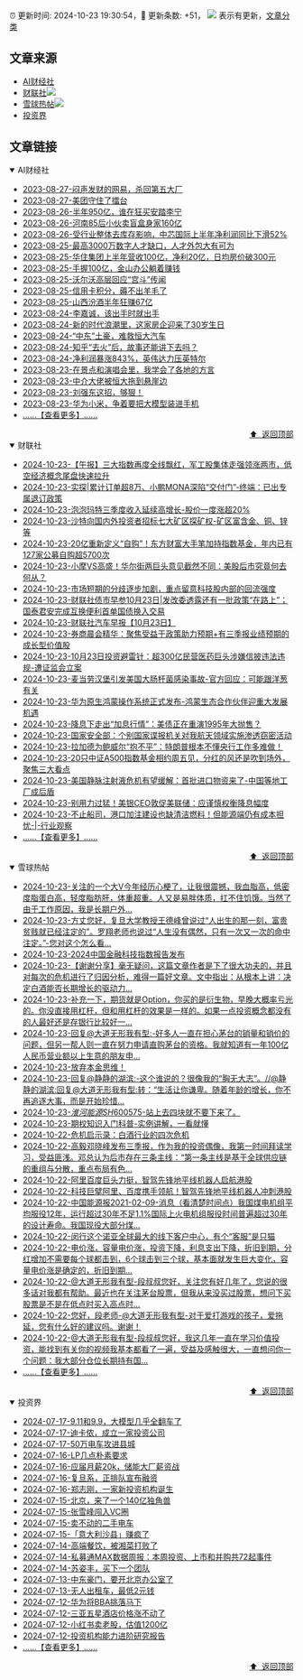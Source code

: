 ##

:alarm_clock: 更新时间: 2024-10-23 19:30:54，:rocket: 更新条数: +51， ![](/assets/dot.png) 表示有更新，[文章分类](/TAGS.md)

## 文章来源

- [AI财经社](#ai财经社)  
- [财联社](#财联社)![](/assets/dot.png)   
- [雪球热帖](#雪球热帖)![](/assets/dot.png)   
- [投资界](#投资界)  

## 文章链接

<details open>
<summary id="ai财经社">
 AI财经社
</summary>


- [2023-08-27-闷声发财的网易，杀回第五大厂](https://www.aicaijing.com.cn/article/18610)  
- [2023-08-27-美团守住了擂台](https://www.aicaijing.com.cn/article/18611)  
- [2023-08-26-半年950亿，谁在狂买安踏李宁](https://www.aicaijing.com.cn/article/18607)  
- [2023-08-26-河南85后小伙卖盲盒身家160亿](https://www.aicaijing.com.cn/article/18608)  
- [2023-08-26-受行业整体去库存影响，中芯国际上半年净利润同比下滑52%](https://www.aicaijing.com.cn/article/18609)  
- [2023-08-25-最高3000万数字人才缺口，人才外包大有可为](https://www.aicaijing.com.cn/article/18601)  
- [2023-08-25-华住集团上半年营收100亿，净利20亿，日均房价破300元](https://www.aicaijing.com.cn/article/18602)  
- [2023-08-25-手握100亿，金山办公躺着赚钱](https://www.aicaijing.com.cn/article/18603)  
- [2023-08-25-沃尔沃高层回应“宫斗”传闻](https://www.aicaijing.com.cn/article/18604)  
- [2023-08-25-信用卡积分，薅不出羊毛了](https://www.aicaijing.com.cn/article/18605)  
- [2023-08-25-山西汾酒半年狂赚67亿](https://www.aicaijing.com.cn/article/18606)  
- [2023-08-24-李嘉诚，该出手时就出手](https://www.aicaijing.com.cn/article/18596)  
- [2023-08-24-新的时代浪潮里，这家房企迎来了30岁生日](https://www.aicaijing.com.cn/article/18597)  
- [2023-08-24-“中东”土豪，难救恒大汽车](https://www.aicaijing.com.cn/article/18598)  
- [2023-08-24-知乎“去火”后，故事还能讲下去吗？](https://www.aicaijing.com.cn/article/18599)  
- [2023-08-24-净利润暴涨843%，英伟达力压英特尔](https://www.aicaijing.com.cn/article/18600)  
- [2023-08-23-在景点和演唱会里，我学会了各地的方言](https://www.aicaijing.com.cn/article/18591)  
- [2023-08-23-中介大佬被恒大拖到悬崖边](https://www.aicaijing.com.cn/article/18592)  
- [2023-08-23-刘强东这招，够狠！](https://www.aicaijing.com.cn/article/18593)  
- [2023-08-23-华为小米，争着要把大模型装进手机](https://www.aicaijing.com.cn/article/18594)  
- [......【查看更多】......](/details/AI财经社.md)

<div align="right"><a href="#文章来源">⬆ &nbsp;返回顶部</a></div>
</details>

<details open>
<summary id="财联社">
 财联社
</summary>


- [2024-10-23-【午报】三大指数再度全线飘红，军工股集体走强领涨两市，低空经济概念尾盘快速拉升](https://www.cls.cn/detail/1834404)  
- [2024-10-23-实探|累计订单超8万、小鹏MONA深陷“交付门”-终端：已出专属退订政策](https://www.cls.cn/detail/1834377)  
- [2024-10-23-泡泡玛特三季度收入延续高增长-股价一度涨超20%](https://www.cls.cn/detail/1834296)  
- [2024-10-23-沙特向国内外投资者招标七大矿区探矿权-矿区富含金、铜、锌等](https://www.cls.cn/detail/1834164)  
- [2024-10-23-20亿重新定义“自购”！东方财富大手笔加持指数基金，年内已有127家公募自购超5700次](https://www.cls.cn/detail/1834275)  
- [2024-10-23-小摩VS高盛！华尔街两巨头意见截然不同：美股后市究竟何去何从？](https://www.cls.cn/detail/1834225)  
- [2024-10-23-市场短期的分歧逐步加剧，重点留意科技股内部的回流强度](https://www.cls.cn/detail/1834173)  
- [2024-10-23-财联社债市早参10月23日|发改委透露还有一批政策“在路上”；国泰君安完成互换便利首单国债换入交易](https://www.cls.cn/detail/1834127)  
- [2024-10-23-财联社汽车早报【10月23日】](https://www.cls.cn/detail/1834133)  
- [2024-10-23-券商晨会精华：聚焦受益于政策助力预期+有三季报业绩预期的成长型价值股](https://www.cls.cn/detail/1834119)  
- [2024-10-23-10月23日投资避雷针：超300亿民营医药巨头涉嫌信披违法违规-遭证监会立案](https://www.cls.cn/detail/1834116)  
- [2024-10-23-麦当劳汉堡引发美国大肠杆菌感染事故-官方回应：可能跟洋葱有关](https://www.cls.cn/detail/1834103)  
- [2024-10-23-华为原生鸿蒙操作系统正式发布-鸿蒙生态合作伙伴迎重大发展机遇](https://www.cls.cn/detail/1834074)  
- [2024-10-23-降息下走出“加息行情”：美债正在重演1995年大抛售？](https://www.cls.cn/detail/1834155)  
- [2024-10-23-国家安全部：个别国家谍报机关对我航天领域实施渗透窃密活动](https://www.cls.cn/detail/1834156)  
- [2024-10-23-拉加德为鲍威尔“抱不平”：特朗普根本不懂央行工作多难做！](https://www.cls.cn/detail/1834239)  
- [2024-10-23-20只中证A500指数基金相约周五见，分红的风还是吹到场外，聚焦三大看点](https://www.cls.cn/detail/1834294)  
- [2024-10-23-美国静脉注射液危机有望缓解：首批进口物资来了-中国等地工厂成后盾](https://www.cls.cn/detail/1834320)  
- [2024-10-23-别用力过猛！美银CEO敦促美联储：应谨慎权衡降息幅度](https://www.cls.cn/detail/1834245)  
- [2024-10-23-不止船司，港口加注建设也缺清洁燃料！但能源端仍有成本担忧-|-行业观察](https://www.cls.cn/detail/1834412)  
- [......【查看更多】......](/details/财联社.md)

<div align="right"><a href="#文章来源">⬆ &nbsp;返回顶部</a></div>
</details>

<details open>
<summary id="雪球热帖">
 雪球热帖
</summary>


- [2024-10-23-关注的一个大V今年经历心梗了，让我很震撼，我血脂高，低密度脂蛋白高，轻度脂肪肝，体重超重。人又是易胖体质，扛不住饥饿。当然了由于工作原因，我是长期户外...](https://xueqiu.com/6451611049/309242322)  
- [2024-10-23-方丈您好，复旦大学教授王德峰曾说过“人出生的那一刻，富贵贫贱就已经注定的”。罗翔老师也说过“人生没有偶然，只有一次又一次的命中注定。”-您对这个怎么看...](https://xueqiu.com/3988387656/309131974)  
- [2024-10-23-2024中国金融科技指数报告发布](https://xueqiu.com/1396575461/309232642)  
- [2024-10-23-【谢谢分享】毫无疑问，这篇文章作者是下了很大功夫的，并且对每次的危机进行了归因分析，难得一篇好文章。文中指出：从根本上讲：决定白酒能否长期增长的驱动力...](https://xueqiu.com/3491303582/309183680)  
- [2024-10-23-补充一下，期货就是Option，你买的是衍生物，早晚大概率亏光的。你没直接用杠杆，但和用杠杆的效果是一样的。如果一点投资概念都没有的人最好还是存银行比较好一...](https://xueqiu.com/1247347556/309131521)  
- [2024-10-23-回复@大道无形我有型:-好多人一直在担心茅台的销量和销价的问题，但另一帮人则一直在努力申请直购茅台的资格。我就知道有一年100亿人民币营业额以上生意的朋友申...](https://xueqiu.com/1247347556/309137366)  
- [2024-10-23-放弃本金思维！](https://xueqiu.com/6348281330/309135605)  
- [2024-10-23-回复@静静的湖滨:-这个谁说的？很像我的“胸无大志”。//@静静的湖滨:回复@大道无形我有型:转：“生活让你谦卑。随着年龄的增长，你不再追逐大事，而是开始珍惜...](https://xueqiu.com/1247347556/309193141)  
- [2024-10-23-$淮河能源SH600575$-站上去四块就不要下来了。](https://xueqiu.com/8047594366/309167906)  
- [2024-10-23-期权知识入门科普-实例讲解，一看就懂](https://xueqiu.com/6490468241/309166658)  
- [2024-10-22-危机启示录：白酒行业的四次危机](https://xueqiu.com/1447889323/309097900)  
- [2024-10-22-高毅邓晓峰发布三季报，作为我的投资偶像，我第一时间拜读学习，受益匪浅。邓总认为后市存在三条主线：“第一条主线是基于全球供应链的重组与分散，重点布局有色...](https://xueqiu.com/2864315423/308998022)  
- [2024-10-22-阿里百度巨头力挺，智驾先锋地平线机器人启航港股](https://xueqiu.com/9199209149/309060765)  
- [2024-10-22-科技巨擘阿里、百度携手领航！智驾先锋地平线机器人冲刺港股](https://xueqiu.com/2303329451/309054975)  
- [2024-10-22-中国能源报2021-02-09-消息（看清楚时间点）我国煤电机组平均服役12年，运行超过30年不足1.1%国际上火电机组服役时间普遍超过30年的设计寿命。我国现役大部分煤...](https://xueqiu.com/8790885129/308991021)  
- [2024-10-22-闵行这个诺亚全球最大的线下客户中心，有个“客服”是只猫](https://xueqiu.com/7561611459/309012261)  
- [2024-10-22-电价涨，容量电价涨，投资下降，利息支出下降，折旧到期，分红增加不需要每个球都击到，6个球击到三个球，基本面就发生巨大变化，容量电价涨是确定的，折旧到期...](https://xueqiu.com/8790885129/308970674)  
- [2024-10-22-@大道无形我有型-段叔叔您好，关注您有好几年了，您说的很多话对我都有帮助。最近也在关注茅台股票，但我从来没买过股票，想问下买股票是不是在低点时买入高点时...](https://xueqiu.com/1629579730/308991340)  
- [2024-10-22-您好，段老师-@大道无形我有型-对于爱打游戏的孩子，爱拖延，您有什么好的建议吗。谢谢！](https://xueqiu.com/9683577443/309019370)  
- [2024-10-22-@大道无形我有型-段叔叔您好，我这几年一直在学习价值投资，能找到有关你的视频我基本都看了一遍，受益及感触很大，一直想问你一个问题：我大部分仓位长期持有国...](https://xueqiu.com/9865096616/309013886)  
- [......【查看更多】......](/details/雪球热帖.md)

<div align="right"><a href="#文章来源">⬆ &nbsp;返回顶部</a></div>
</details>

<details open>
<summary id="投资界">
 投资界
</summary>


- [2024-07-17-9.11和9.9，大模型几乎全翻车了](https://posts.careerengine.us/p/6697778c44726b29bffa3a09)  
- [2024-07-17-迪卡侬，成立一家投资公司](https://posts.careerengine.us/p/6697778c44726b29bffa3a01)  
- [2024-07-17-50万电车攻进县城](https://posts.careerengine.us/p/6697779c831e1d29eea44253)  
- [2024-07-16-LP几点朴素要求](https://posts.careerengine.us/p/669636a8720ed522248054dc)  
- [2024-07-16-应届月薪20k，储能大厂薪资战](https://posts.careerengine.us/p/669636a8720ed522248054d4)  
- [2024-07-16-复旦系，正排队宣布融资](https://posts.careerengine.us/p/66963699cb38e136a496986c)  
- [2024-07-16-郑志刚，一家新投资机构诞生](https://posts.careerengine.us/p/66963699cb38e136a4969874)  
- [2024-07-15-北京，来了一个140亿独角兽](https://posts.careerengine.us/p/6694db59a0c3ac562b61f9af)  
- [2024-07-15-张雪峰闯入VC圈](https://posts.careerengine.us/p/6694db59a0c3ac562b61f9b7)  
- [2024-07-15-卖不动的二手电车](https://posts.careerengine.us/p/6694db6836b2f1565d9b541a)  
- [2024-07-15-「意大利沙县」赚疯了](https://posts.careerengine.us/p/6694db6836b2f1565d9b5422)  
- [2024-07-14-高端餐饮，被湘菜打败了](https://posts.careerengine.us/p/6693862333c6e710d0bf9dc4)  
- [2024-07-14-私募通MAX数据周报：本周投资、上市和并购共72起事件](https://posts.careerengine.us/p/6693862333c6e710d0bf9dcc)  
- [2024-07-14-苏姿丰，买下一个团队](https://posts.careerengine.us/p/6693861481427510b2b9c123)  
- [2024-07-13-中东豪门，要开北京办公室了](https://posts.careerengine.us/p/66922794a876f80d113b51fe)  
- [2024-07-13-无人出租车，最低2元钱](https://posts.careerengine.us/p/669227b82202ae0dfac5d713)  
- [2024-07-12-华为将BBA挑落马下](https://posts.careerengine.us/p/6690a6c68082df14ead7eaac)  
- [2024-07-12-三亚五星酒店价格涨不动了](https://posts.careerengine.us/p/6690a6c68082df14ead7eaa4)  
- [2024-07-12-小红书卖老股，估值1200亿](https://posts.careerengine.us/p/6690a6b756b00014bcc00e8f)  
- [2024-07-12-投资机构能力进阶研究报告](https://posts.careerengine.us/p/6690a6b756b00014bcc00e87)  
- [......【查看更多】......](/details/投资界.md)

<div align="right"><a href="#文章来源">⬆ &nbsp;返回顶部</a></div>
</details>
